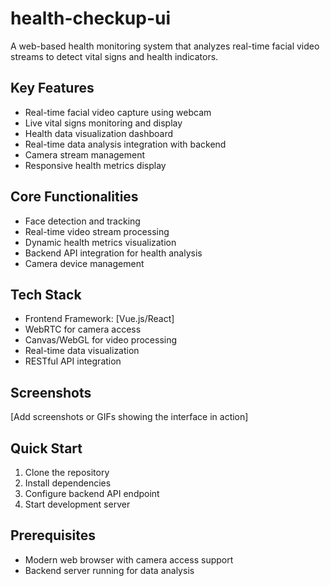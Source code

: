 # health-checkup-ui
A web-based health monitoring system that analyzes real-time facial video streams to detect vital signs and health indicators.

## Key Features

- Real-time facial video capture using webcam
- Live vital signs monitoring and display
- Health data visualization dashboard
- Real-time data analysis integration with backend
- Camera stream management
- Responsive health metrics display

## Core Functionalities

- Face detection and tracking
- Real-time video stream processing
- Dynamic health metrics visualization
- Backend API integration for health analysis
- Camera device management

## Tech Stack

- Frontend Framework: [Vue.js/React]
- WebRTC for camera access
- Canvas/WebGL for video processing
- Real-time data visualization
- RESTful API integration

## Screenshots
[Add screenshots or GIFs showing the interface in action]

## Quick Start

1. Clone the repository
2. Install dependencies
3. Configure backend API endpoint
4. Start development server

## Prerequisites

- Modern web browser with camera access support
- Backend server running for data analysis
